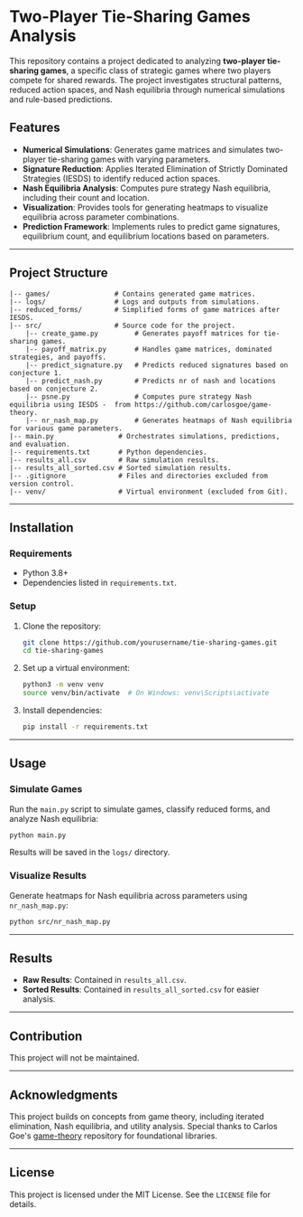 # Two-Player Tie-Sharing Games Analysis

This repository contains a project dedicated to analyzing **two-player tie-sharing games**, a specific class of strategic games where two players compete for shared rewards. The project investigates structural patterns, reduced action spaces, and Nash equilibria through numerical simulations and rule-based predictions.

## Features
- **Numerical Simulations**: Generates game matrices and simulates two-player tie-sharing games with varying parameters.
- **Signature Reduction**: Applies Iterated Elimination of Strictly Dominated Strategies (IESDS) to identify reduced action spaces.
- **Nash Equilibria Analysis**: Computes pure strategy Nash equilibria, including their count and location.
- **Visualization**: Provides tools for generating heatmaps to visualize equilibria across parameter combinations.
- **Prediction Framework**: Implements rules to predict game signatures, equilibrium count, and equilibrium locations based on parameters.

---

## Project Structure
```plaintext
|-- games/                # Contains generated game matrices.
|-- logs/                 # Logs and outputs from simulations.
|-- reduced_forms/        # Simplified forms of game matrices after IESDS.
|-- src/                  # Source code for the project.
    |-- create_game.py         # Generates payoff matrices for tie-sharing games.
    |-- payoff_matrix.py       # Handles game matrices, dominated strategies, and payoffs.
    |-- predict_signature.py   # Predicts reduced signatures based on conjecture 1.
    |-- predict_nash.py        # Predicts nr of nash and locations based on conjecture 2.
    |-- psne.py                # Computes pure strategy Nash equilibria using IESDS -  from https://github.com/carlosgoe/game-theory.
    |-- nr_nash_map.py         # Generates heatmaps of Nash equilibria for various game parameters.
|-- main.py                # Orchestrates simulations, predictions, and evaluation.
|-- requirements.txt       # Python dependencies.
|-- results_all.csv        # Raw simulation results.
|-- results_all_sorted.csv # Sorted simulation results.
|-- .gitignore             # Files and directories excluded from version control.
|-- venv/                  # Virtual environment (excluded from Git).
```

---

## Installation
### Requirements
- Python 3.8+
- Dependencies listed in `requirements.txt`.

### Setup
1. Clone the repository:
   ```bash
   git clone https://github.com/yourusername/tie-sharing-games.git
   cd tie-sharing-games
   ```
2. Set up a virtual environment:
   ```bash
   python3 -m venv venv
   source venv/bin/activate  # On Windows: venv\Scripts\activate
   ```
3. Install dependencies:
   ```bash
   pip install -r requirements.txt
   ```

---

## Usage
### Simulate Games
Run the `main.py` script to simulate games, classify reduced forms, and analyze Nash equilibria:
```bash
python main.py
```
Results will be saved in the `logs/` directory.

### Visualize Results
Generate heatmaps for Nash equilibria across parameters using `nr_nash_map.py`:
```bash
python src/nr_nash_map.py
```

---

## Results
- **Raw Results**: Contained in `results_all.csv`.
- **Sorted Results**: Contained in `results_all_sorted.csv` for easier analysis.

---

## Contribution
This project will not be maintained. 

---

## Acknowledgments
This project builds on concepts from game theory, including iterated elimination, Nash equilibria, and utility analysis. Special thanks to Carlos Goe's [game-theory](https://github.com/carlosgoe/game-theory) repository for foundational libraries.

---

## License
This project is licensed under the MIT License. See the `LICENSE` file for details.